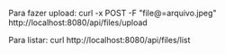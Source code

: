 Para fazer upload:
curl -x POST -F "file@=arquivo.jpeg" http://localhost:8080/api/files/upload

Para listar:
curl http://localhost:8080/api/files/list